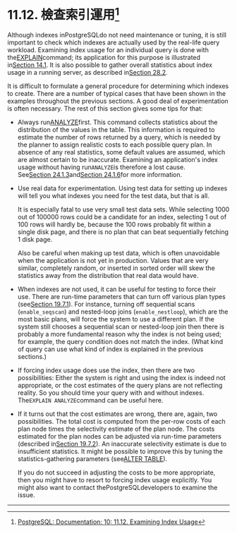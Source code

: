 # 11.12. 檢查索引運用[^1]

Although indexes inPostgreSQLdo not need maintenance or tuning, it is still important to check which indexes are actually used by the real-life query workload. Examining index usage for an individual query is done with the[EXPLAIN](https://www.postgresql.org/docs/10/static/sql-explain.html)command; its application for this purpose is illustrated in[Section 14.1](https://www.postgresql.org/docs/10/static/using-explain.html). It is also possible to gather overall statistics about index usage in a running server, as described in[Section 28.2](https://www.postgresql.org/docs/10/static/monitoring-stats.html).

It is difficult to formulate a general procedure for determining which indexes to create. There are a number of typical cases that have been shown in the examples throughout the previous sections. A good deal of experimentation is often necessary. The rest of this section gives some tips for that:

* Always run[ANALYZE](https://www.postgresql.org/docs/10/static/sql-analyze.html)first. This command collects statistics about the distribution of the values in the table. This information is required to estimate the number of rows returned by a query, which is needed by the planner to assign realistic costs to each possible query plan. In absence of any real statistics, some default values are assumed, which are almost certain to be inaccurate. Examining an application's index usage without having run`ANALYZE`is therefore a lost cause. See[Section 24.1.3](https://www.postgresql.org/docs/10/static/routine-vacuuming.html#vacuum-for-statistics)and[Section 24.1.6](https://www.postgresql.org/docs/10/static/routine-vacuuming.html#autovacuum)for more information.

* Use real data for experimentation. Using test data for setting up indexes will tell you what indexes you need for the test data, but that is all.

  It is especially fatal to use very small test data sets. While selecting 1000 out of 100000 rows could be a candidate for an index, selecting 1 out of 100 rows will hardly be, because the 100 rows probably fit within a single disk page, and there is no plan that can beat sequentially fetching 1 disk page.

  Also be careful when making up test data, which is often unavoidable when the application is not yet in production. Values that are very similar, completely random, or inserted in sorted order will skew the statistics away from the distribution that real data would have.

* When indexes are not used, it can be useful for testing to force their use. There are run-time parameters that can turn off various plan types \(see[Section 19.7.1](https://www.postgresql.org/docs/10/static/runtime-config-query.html#runtime-config-query-enable)\). For instance, turning off sequential scans \(`enable_seqscan`\) and nested-loop joins \(`enable_nestloop`\), which are the most basic plans, will force the system to use a different plan. If the system still chooses a sequential scan or nested-loop join then there is probably a more fundamental reason why the index is not being used; for example, the query condition does not match the index. \(What kind of query can use what kind of index is explained in the previous sections.\)

* If forcing index usage does use the index, then there are two possibilities: Either the system is right and using the index is indeed not appropriate, or the cost estimates of the query plans are not reflecting reality. So you should time your query with and without indexes. The`EXPLAIN ANALYZE`command can be useful here.

* If it turns out that the cost estimates are wrong, there are, again, two possibilities. The total cost is computed from the per-row costs of each plan node times the selectivity estimate of the plan node. The costs estimated for the plan nodes can be adjusted via run-time parameters \(described in[Section 19.7.2](https://www.postgresql.org/docs/10/static/runtime-config-query.html#runtime-config-query-constants)\). An inaccurate selectivity estimate is due to insufficient statistics. It might be possible to improve this by tuning the statistics-gathering parameters \(see[ALTER TABLE](https://www.postgresql.org/docs/10/static/sql-altertable.html)\).

  If you do not succeed in adjusting the costs to be more appropriate, then you might have to resort to forcing index usage explicitly. You might also want to contact thePostgreSQLdevelopers to examine the issue.

---



[^1]:  [PostgreSQL: Documentation: 10: 11.12. Examining Index Usage](https://www.postgresql.org/docs/10/static/indexes-examine.html)

